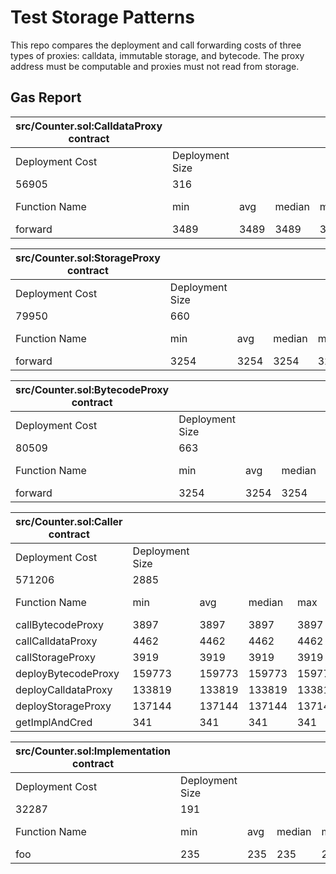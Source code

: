 # Test Storage Patterns

This repo compares the deployment and call forwarding costs of three types of proxies: calldata, immutable storage, and bytecode. The proxy address must be computable and proxies must not read from storage.

## Gas Report

| src/Counter.sol:CalldataProxy contract |                 |      |        |      |         |
| -------------------------------------- | --------------- | ---- | ------ | ---- | ------- |
| Deployment Cost                        | Deployment Size |      |        |      |         |
| 56905                                  | 316             |      |        |      |         |
| Function Name                          | min             | avg  | median | max  | # calls |
| forward                                | 3489            | 3489 | 3489   | 3489 | 1       |

| src/Counter.sol:StorageProxy contract |                 |      |        |      |         |
| ------------------------------------- | --------------- | ---- | ------ | ---- | ------- |
| Deployment Cost                       | Deployment Size |      |        |      |         |
| 79950                                 | 660             |      |        |      |         |
| Function Name                         | min             | avg  | median | max  | # calls |
| forward                               | 3254            | 3254 | 3254   | 3254 | 1       |

| src/Counter.sol:BytecodeProxy contract |                 |      |        |      |         |
| -------------------------------------- | --------------- | ---- | ------ | ---- | ------- |
| Deployment Cost                        | Deployment Size |      |        |      |         |
| 80509                                  | 663             |      |        |      |         |
| Function Name                          | min             | avg  | median | max  | # calls |
| forward                                | 3254            | 3254 | 3254   | 3254 | 1       |

| src/Counter.sol:Caller contract |                 |        |        |        |         |
| ------------------------------- | --------------- | ------ | ------ | ------ | ------- |
| Deployment Cost                 | Deployment Size |        |        |        |         |
| 571206                          | 2885            |        |        |        |         |
| Function Name                   | min             | avg    | median | max    | # calls |
| callBytecodeProxy               | 3897            | 3897   | 3897   | 3897   | 1       |
| callCalldataProxy               | 4462            | 4462   | 4462   | 4462   | 1       |
| callStorageProxy                | 3919            | 3919   | 3919   | 3919   | 1       |
| deployBytecodeProxy             | 159773          | 159773 | 159773 | 159773 | 1       |
| deployCalldataProxy             | 133819          | 133819 | 133819 | 133819 | 1       |
| deployStorageProxy              | 137144          | 137144 | 137144 | 137144 | 1       |
| getImplAndCred                  | 341             | 341    | 341    | 341    | 1       |

| src/Counter.sol:Implementation contract |                 |     |        |     |         |
| --------------------------------------- | --------------- | --- | ------ | --- | ------- |
| Deployment Cost                         | Deployment Size |     |        |     |         |
| 32287                                   | 191             |     |        |     |         |
| Function Name                           | min             | avg | median | max | # calls |
| foo                                     | 235             | 235 | 235    | 235 | 3       |
